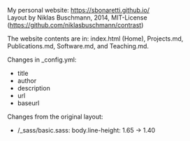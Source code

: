 My personal website: https://sbonaretti.github.io/   
Layout by Niklas Buschmann, 2014, MIT-License (https://github.com/niklasbuschmann/contrast)   

The website contents are in: index.html (Home), Projects.md, Publications.md, Software.md, and Teaching.md.   

Changes in _config.yml:  
- title  
- author  
- description  
- url  
- baseurl

Changes from the original layout: 
- /_sass/basic.sass: body.line-height: 1.65 -> 1.40  
  


